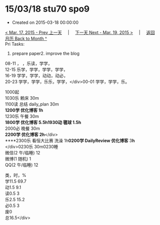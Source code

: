 # 15/03/18 stu70 spo9

* Created on 2015-03-18 00:00:00

[&lt; Mar. 17, 2015 - Prev 上一天](d17.md)     \|     [下一天 Next - Mar. 19, 2015 &gt;](d19.md)     \|     [返回月历 Back to Month ^](index.md)   
Pri Tasks:  
1. prepare paper2. improve the blog  
  
08-11 ， ，乐读，学学，  
12-15 乐学，学学，学学，学学，  
16-19 学学，学学，动动，动必，  
20-23 学学，学学，乐乐，学学，&lt;/div&gt;00-01 学学，学学，乐。  
  
1000起  
1030乐 赖床 30m  
1100读 总结 daily\_plan 30m  
**1200学 优化博客 1h**  
1230乐 午餐 30m  
**1800学 优化博客 5.5h1930动 毽球 1.5h**  
2000必 晚餐 30m  
**2200学 优化博客 2h**&lt;/div&gt;  
****2300乐 看恒大比赛 洗澡 1h**0200学 DailyReview 优化博客** 3**h** &lt;/div&gt;0230乐 30m0230睡  
微信\(2 午/临睡\) 12  
微博\(1 随机\) 1  
QQ\(2 午/临睡\) 12  
  
类，时，%  
学11.5 69.7  
动1.5 9.1  
读0.5 3  
乐2.5 15.2  
必0.5 3  
废0  
总16.5&lt;/div&gt;

